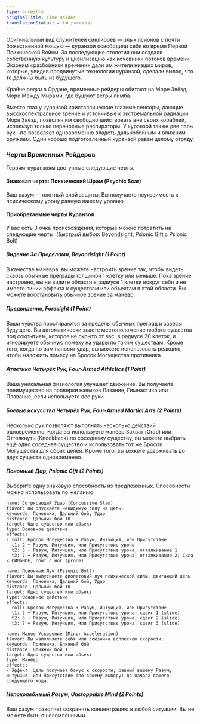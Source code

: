 ```yaml
---
type: ancestry
originalTitle: Time Raider
translationStatus: ✔️ (❌ рассказ)
---
```

Оригинальный вид служителей синлироев — злых псионов с почти божественной мощью — куранзои освободили себя во время Первой Психической Войны. За последующие столетия они создали собственную культуру и цивилизацию как кочевники потоков времени. Экзоним «разбойники времени» дали им жители низших миров, которые, увидев продвинутые технологии куранзой, сделали вывод, что те должны быть из будущего.

Крайне редки в Ордэне, временные рейдеры обитают на Море Звёзд, Море Между Мирами, где бушуют ветры лимба.

Вместо глаз у куранзой кристаллические глазные сенсоры, дающие высокоспектральное зрение и устойчивые к экстремальной радиации Моря Звёзд, позволяя им свободно действовать вне своих кораблей, используя только переносные респираторы. У куранзой также две пары рук, что позволяет одновременно владеть дальнобойным и ближним оружием. Один хорошо подготовленный куранзой равен целому отряду.

### Черты Временных Рейдеров

Героям-куранзоям доступные следующие черты.

#### Знаковая черта: Психический Шрам (Psychic Scar)

Ваш разум — плотный слой защиты. Вы получаете неуязвимость к психическому урону равную вашему уровню.

#### Приобретаемые черты Куранзоя

У вас есть 3 очка происхождения, которые можно потратить на следующие черты. (_Быстрый выбор:_ Beyondsight, Psionic Gift с Psionic Bolt)

##### Видение За Пределами, Beyondsight (1 Point)

В качестве манёвра, вы можете настроить зрение так, чтобы видеть сквозь обычные преграды толщиной 1 клетку или меньше. Пока зрение настроено, вы не видите области в радиусе 1 клетки вокруг себя и не имеете линии эффекта к существам или объектам в этой области. Вы можете восстановить обычное зрение за манёвр.

##### Предвидение, Foresight (1 Point)

Ваши чувства простираются за пределы обычных преград и завесы будущего. Вы автоматически знаете местоположение любого существа под сокрытием, которое не скрыто от вас, в радиусе 20 клеток, и игнорируете обычную помеху на удары по таким существам. Кроме того, когда по вам наносят удар, вы можете использовать реакцию, чтобы наложить помеху на Бросок Могущества противника.

##### Атлетика Четырёх Рук, Four-Armed Athletics (1 Point)

Ваша уникальная физиология улучшает движение. Вы получаете преимущество на проверки навыков Лазание, Гимнастика или Плавание, если используете все руки.

##### Боевые искусства Четырёх Рук, Four-Armed Martial Arts (2 Points)

Несколько рук позволяют выполнять несколько действий одновременно. Когда вы используете манёвр Захват (Grab) или Оттолкнуть (Knockback) по соседнему существу, вы можете выбрать ещё одно соседнее существо и использовать тот же Бросок Могущества для обоих целей. Кроме того, вы можете удерживать до двух существ одновременно.

##### Псионный Дар, Psionic Gift (2 Points)

Выберите одну знаковую способность из предложенных. Способности можно использовать по желанию.

```ds-ab
name: Сотрясающий Удар (Concussive Slam)
flavor: Вы опускаете невидимую силу на цель.
keywords: Псионика, Дальний бой, Удар
distance: Дальний бой 10
target: Одно существо или объект
type: Основное действие
effects: 
- roll: Бросок Могущества + Разум, Интуиция, или Присутствие
  t1: 2 + Разум, Интуиция, или Присутствие урона
  t2: 5 + Разум, Интуиция, или Присутствие урона; отталкивание 1
  t3: 7 + Разум, Интуиция, или Присутствие урона; отталкивание 2; Сила < СИЛЬНОЕ, сбит с ног (prone)
```

```ds-ab
name: Псионный Луч (Psionic Bolt)
flavor: Вы выпускаете фиолетовый луч психической силы, двигающий цель
keywords: Псионика, Дальний бой, Удар
distance: Дальний бой 10
target: Одно существо или объект
type: Основное действие
effects: 
- roll: Бросок Могущества + Разум, Интуиция, или Присутствие
  t1: 2 + Разум, Интуиция, или Присутствие урона; сдвиг 1 (slide)
  t2: 5 + Разум, Интуиция, или Присутствие урона; сдвиг 2 (slide)
  t3: 7 + Разум, Интуиция, или Присутствие урона; сдвиг 3 (slide)
```

```ds-ab
name: Малое Ускорение (Minor Acceleration)
flavor: Вы наполняете себя или союзника всплеском скорости.
keywords: Псионика, Ближний бой
distance: Ближний бой 1
target: Одно существо или объект
type: Манёвр
effects: 
- Эффект: Цель получает бонус к скорости, равный вашему Разум, Интуиция, или Присутствие (по вашему выбору) до начала вашего следующего хода.
```

##### Непоколебимый Разум, Unstoppable Mind (2 Points)

Ваш разум позволяет сохранять концентрацию в любой ситуации. Вы не можете быть ошеломлёнными.
